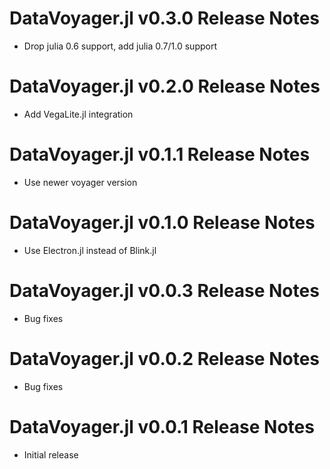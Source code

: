 # DataVoyager.jl v0.3.0 Release Notes
* Drop julia 0.6 support, add julia 0.7/1.0 support

# DataVoyager.jl v0.2.0 Release Notes
* Add VegaLite.jl integration

# DataVoyager.jl v0.1.1 Release Notes
* Use newer voyager version

# DataVoyager.jl v0.1.0 Release Notes
* Use Electron.jl instead of Blink.jl

# DataVoyager.jl v0.0.3 Release Notes
* Bug fixes

# DataVoyager.jl v0.0.2 Release Notes
* Bug fixes

# DataVoyager.jl v0.0.1 Release Notes
* Initial release
